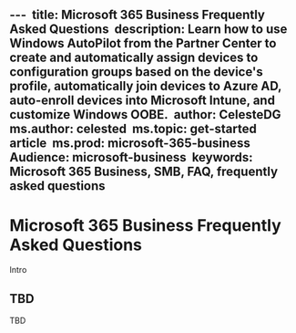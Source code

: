 --- 
title: Microsoft 365 Business Frequently Asked Questions 
description: Learn how to use Windows AutoPilot from the Partner Center to create and automatically assign devices to configuration groups based on the device's profile, automatically join devices to Azure AD, auto-enroll devices into Microsoft Intune, and customize Windows OOBE. 
author: CelesteDG 
ms.author: celested 
ms.topic: get-started article 
ms.prod: microsoft-365-business
Audience: microsoft-business 
keywords: Microsoft 365 Business, SMB, FAQ, frequently asked questions
---

# Microsoft 365 Business Frequently Asked Questions

Intro

## TBD

TBD
